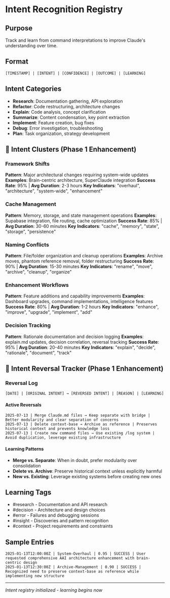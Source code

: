 # Intent Recognition Registry

## Purpose
Track and learn from command interpretations to improve Claude's understanding over time.

## Format
```
[TIMESTAMP] | [INTENT] | [CONFIDENCE] | [OUTCOME] | [LEARNING]
```

## Intent Categories
- **Research**: Documentation gathering, API exploration
- **Refactor**: Code restructuring, architecture changes  
- **Explain**: Code analysis, concept clarification
- **Summarize**: Content condensation, key point extraction
- **Implement**: Feature creation, bug fixes
- **Debug**: Error investigation, troubleshooting
- **Plan**: Task organization, strategy development

## 🎯 Intent Clusters (Phase 1 Enhancement)

### Framework Shifts
**Pattern**: Major architectural changes requiring system-wide updates
**Examples**: Brain-centric architecture, SuperClaude integration
**Success Rate**: 95% | **Avg Duration**: 2-3 hours
**Key Indicators**: "overhaul", "architecture", "system-wide", "enhancement"

### Cache Management
**Pattern**: Memory, storage, and state management operations
**Examples**: Supabase integration, file routing, cache optimization
**Success Rate**: 85% | **Avg Duration**: 30-60 minutes
**Key Indicators**: "cache", "memory", "state", "storage", "persistence"

### Naming Conflicts
**Pattern**: File/folder organization and cleanup operations
**Examples**: Archive moves, phantom reference removal, folder restructuring
**Success Rate**: 90% | **Avg Duration**: 15-30 minutes
**Key Indicators**: "rename", "move", "archive", "cleanup", "organize"

### Enhancement Workflows
**Pattern**: Feature additions and capability improvements
**Examples**: Dashboard upgrades, command implementations, intelligence features
**Success Rate**: 80% | **Avg Duration**: 1-2 hours
**Key Indicators**: "enhance", "improve", "upgrade", "implement", "add"

### Decision Tracking
**Pattern**: Rationale documentation and decision logging
**Examples**: explain.md updates, decision correlation, reversal tracking
**Success Rate**: 95% | **Avg Duration**: 20-40 minutes
**Key Indicators**: "explain", "decide", "rationale", "document", "track"

## 🔄 Intent Reversal Tracker (Phase 1 Enhancement)

### Reversal Log
```
[DATE] | [ORIGINAL INTENT] → [REVERSED INTENT] | [REASON] | [LEARNING]
```

#### Active Reversals
```
2025-07-13 | Merge Claude.md files → Keep separate with bridge | Better modularity and clear separation of concerns
2025-07-13 | Delete context-base → Archive as reference | Preserves historical context and prevents knowledge loss
2025-07-13 | Create new command files → Use existing /log system | Avoid duplication, leverage existing infrastructure
```

#### Learning Patterns
- **Merge vs. Separate**: When in doubt, prefer modularity over consolidation
- **Delete vs. Archive**: Preserve historical context unless explicitly harmful
- **New vs. Existing**: Leverage existing systems before creating new ones

## Learning Tags
- #research - Documentation and API research
- #decision - Architecture and design choices
- #error - Failures and debugging sessions
- #insight - Discoveries and pattern recognition
- #context - Project requirements and constraints

## Sample Entries
```
2025-01-13T12:00:00Z | System-Overhaul | 0.95 | SUCCESS | User requested comprehensive AAI architecture enhancement with brain-centric design
2025-01-13T12:30:00Z | Archive-Management | 0.90 | SUCCESS | Recognized need to preserve context-base as reference while implementing new structure
```

---
*Intent registry initialized - learning begins now*